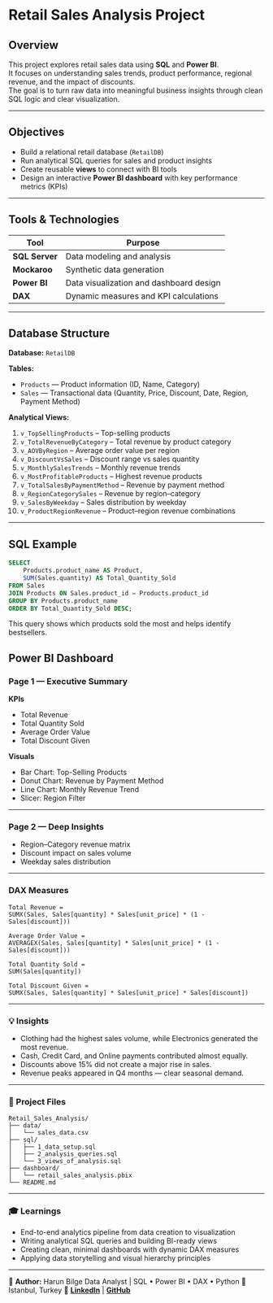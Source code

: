 # Retail Sales Analysis Project

## Overview
This project explores retail sales data using **SQL** and **Power BI**.  
It focuses on understanding sales trends, product performance, regional revenue, and the impact of discounts.  
The goal is to turn raw data into meaningful business insights through clean SQL logic and clear visualization.

---

## Objectives
- Build a relational retail database (`RetailDB`)
- Run analytical SQL queries for sales and product insights
- Create reusable **views** to connect with BI tools
- Design an interactive **Power BI dashboard** with key performance metrics (KPIs)

---

## Tools & Technologies
| Tool | Purpose |
|------|----------|
| **SQL Server** | Data modeling and analysis |
| **Mockaroo** | Synthetic data generation |
| **Power BI** | Data visualization and dashboard design |
| **DAX** | Dynamic measures and KPI calculations |

---

## Database Structure
**Database:** `RetailDB`

**Tables:**
- `Products` — Product information (ID, Name, Category)
- `Sales` — Transactional data (Quantity, Price, Discount, Date, Region, Payment Method)

**Analytical Views:**
1. `v_TopSellingProducts` – Top-selling products  
2. `v_TotalRevenueByCategory` – Total revenue by product category  
3. `v_AOVByRegion` – Average order value per region  
4. `v_DiscountVsSales` – Discount range vs sales quantity  
5. `v_MonthlySalesTrends` – Monthly revenue trends  
6. `v_MostProfitableProducts` – Highest revenue products  
7. `v_TotalSalesByPaymentMethod` – Revenue by payment method  
8. `v_RegionCategorySales` – Revenue by region–category  
9. `v_SalesByWeekday` – Sales distribution by weekday  
10. `v_ProductRegionRevenue` – Product–region revenue combinations

---

## SQL Example
```sql
SELECT 
    Products.product_name AS Product,
    SUM(Sales.quantity) AS Total_Quantity_Sold
FROM Sales
JOIN Products ON Sales.product_id = Products.product_id
GROUP BY Products.product_name
ORDER BY Total_Quantity_Sold DESC;
```
This query shows which products sold the most and helps identify bestsellers.

## Power BI Dashboard

### Page 1 — Executive Summary

**KPIs**
- Total Revenue  
- Total Quantity Sold  
- Average Order Value  
- Total Discount Given  

**Visuals**
- Bar Chart: Top-Selling Products  
- Donut Chart: Revenue by Payment Method  
- Line Chart: Monthly Revenue Trend  
- Slicer: Region Filter  

---

### Page 2 — Deep Insights

- Region–Category revenue matrix  
- Discount impact on sales volume  
- Weekday sales distribution  

---

### DAX Measures

```DAX
Total Revenue = 
SUMX(Sales, Sales[quantity] * Sales[unit_price] * (1 - Sales[discount]))

Average Order Value = 
AVERAGEX(Sales, Sales[quantity] * Sales[unit_price] * (1 - Sales[discount]))

Total Quantity Sold = 
SUM(Sales[quantity])

Total Discount Given =
SUMX(Sales, Sales[quantity] * Sales[unit_price] * Sales[discount])
```
---

### 💡 Insights

- Clothing had the highest sales volume, while Electronics generated the most revenue.  
- Cash, Credit Card, and Online payments contributed almost equally.  
- Discounts above 15% did not create a major rise in sales.  
- Revenue peaks appeared in Q4 months — clear seasonal demand.  

---

### 📁 Project Files

```plaintext
Retail_Sales_Analysis/
├── data/
│   └── sales_data.csv
├── sql/
│   ├── 1_data_setup.sql
│   ├── 2_analysis_queries.sql
│   └── 3_views_of_analysis.sql
├── dashboard/
│   └── retail_sales_analysis.pbix
└── README.md
```

---

### 🎓 Learnings

- End-to-end analytics pipeline from data creation to visualization  
- Writing analytical SQL queries and building BI-ready views  
- Creating clean, minimal dashboards with dynamic DAX measures  
- Applying data storytelling and visual hierarchy principles  

---

👤 **Author:**
Harun Bilge
Data Analyst | SQL • Power BI • DAX • Python
📍 Istanbul, Turkey
🔗 **[LinkedIn](https://www.linkedin.com/in/harun-bilge-b65a2a292)**
 | **[GitHub](https://github.com/Harun-Bilge)**
